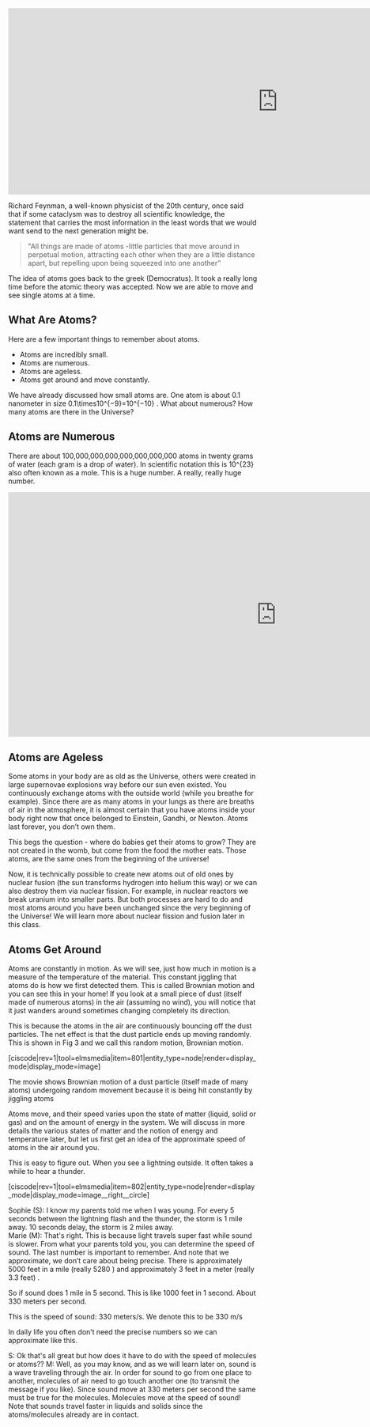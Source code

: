 <iframe src="https://h5p.org/h5p/embed/74947" width="1090" height="377" frameborder="0" allowfullscreen="allowfullscreen"></iframe><script src="https://h5p.org/sites/all/modules/h5p/library/js/h5p-resizer.js" charset="UTF-8"></script>


Richard Feynman, a well-known physicist of the 20th century, once said that if some cataclysm was to destroy all scientific knowledge, the statement that carries the most information in the least words that we would want send to the next generation might be.

> "All things are made of atoms -little particles that move around in perpetual motion, attracting each other when they are a little distance apart, but repelling upon being squeezed into one another”

The idea of atoms goes back to the greek (Democratus). It took a really long time before the atomic theory was accepted. Now we are able to move and see single atoms at a time. 

## What Are Atoms?

Here are a few important things to remember about atoms.

* Atoms are incredibly small.
* Atoms are numerous.
* Atoms are ageless.
* Atoms get around and move constantly.

We have already discussed how small atoms are. One atom is about 0.1 nanometer in size <lrn-math> 0.1\times10^{−9}=10^{−10} </lrn-math>.  What about numerous? How many atoms are there in the Universe?

## Atoms are Numerous

There are about 100,000,000,000,000,000,000,000 atoms in twenty grams of water (each gram is a drop of water). In scientific notation this is <lrn-math> 10^{23}</lrn-math> also often known as a mole. This is a huge number. A really, really huge number.

<iframe src="https://h5p.org/h5p/embed/75090" width="1083" height="495" frameborder="0" allowfullscreen="allowfullscreen"></iframe><script src="https://h5p.org/sites/all/modules/h5p/library/js/h5p-resizer.js" charset="UTF-8"></script>

## Atoms are Ageless

Some atoms in your body are as old as the Universe, others were created in large supernovae explosions way before our sun even existed.  You continuously exchange atoms with the outside world (while you breathe for example). Since there are as many atoms in your lungs as there are breaths of air in the atmosphere, it is almost certain that you have atoms inside your body right now that once belonged to Einstein, Gandhi, or Newton. Atoms last forever, you don’t own them. 

This begs the question - where do babies get their atoms to grow? They are not created in the womb, but come from the food the mother eats. Those atoms, are the same ones from the beginning of the universe! 

Now, it is technically possible to create new atoms out of old ones by nuclear fusion (the sun transforms hydrogen into helium this way) or we can also destroy them via nuclear fission. For example, in nuclear reactors we break uranium into smaller parts. But both processes are hard to do and most atoms around you have been unchanged since the very beginning of the Universe!  We will learn more about nuclear fission and fusion later in this class.

## Atoms Get Around

Atoms are constantly in motion. As we will see, just how much in motion is a measure of the temperature of the material. This constant jiggling that atoms do is how we first detected them. This is called Brownian motion and you can see this in your home! If you look at a small piece of dust (itself made of numerous atoms) in the air (assuming no wind), you will notice that it just wanders around sometimes changing completely its direction.

This is because the atoms in the air are continuously bouncing off the dust particles. The net effect is that the dust particle ends up moving randomly. This is shown in Fig 3 and we call this random motion, Brownian motion.

[ciscode|rev=1|tool=elmsmedia|item=801|entity_type=node|render=display_mode|display_mode=image]

The movie shows Brownian motion of a dust particle (itself made of many atoms) undergoing random movement because it is being hit constantly by jiggling atoms

Atoms move, and their speed varies upon the state of matter (liquid, solid or gas) and on the amount of energy in the system. We will discuss in more details the various states of matter and the notion of energy and temperature later, but let us first get an idea of the approximate speed of atoms in the air around you.

This is easy to figure out. When you see a lightning outside. It often takes a while to hear a thunder.

[ciscode|rev=1|tool=elmsmedia|item=802|entity_type=node|render=display_mode|display_mode=image__right__circle]

Sophie (S): I know my parents told me when I was young.  For every 5 seconds between the lightning flash and the thunder, the storm is 1 mile away. 10 seconds delay, the storm is 2 miles away.  
Marie (M): That's right. This is because light travels super fast while sound is slower. From what your parents told you, you can determine the speed of sound.
The last number is important to remember. And note that we approximate, we don’t care about being precise. There is approximately 5000 feet in a mile (really 5280 ) and approximately 3 feet in a meter (really 3.3 feet) .

So if sound does 1 mile in 5 second. This is like 1000 feet in 1 second. About 330 meters per second.

This is the speed of sound:  330 meters/s. We denote this to be 330 m/s

In daily life you often don’t need the precise numbers so we can approximate like this.

S: Ok that's all great but how does it have to do with the speed of molecules or atoms??
M: Well, as you may know, and as we will learn later on, sound is a wave traveling through the air. In order for sound to go from one place to another, molecules of air need to go touch another one (to transmit the message if you like). Since sound move at 330 meters per second the same must be true for the molecules. Molecules move at the speed of sound! Note that sounds travel faster in liquids and solids since the atoms/molecules already are in contact.


